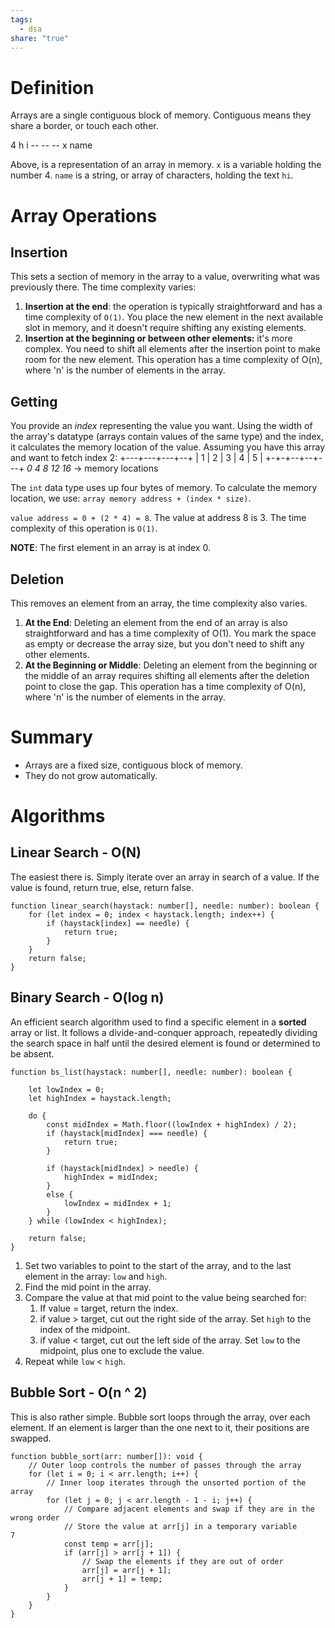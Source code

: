 ```yaml
---
tags:
  - dsa
share: "true"
---
```

# Definition
Arrays are a single contiguous block of memory. Contiguous means they share a border, or touch each other.

4    h  i
\--   -- --
x    name

Above, is a representation of an array in memory. `x` is a variable holding the number 4. `name` is a string, or array of characters, holding the text `hi`. 

# Array Operations
## Insertion
This sets a section of memory in the array to a value, overwriting what was previously there. The time complexity varies:
1. **Insertion at the end**: the operation is typically straightforward and has a time complexity of `O(1)`. You place the new element in the next available slot in memory, and it doesn't require shifting any existing elements.
2. **Insertion at the beginning or between other elements:** it's more complex. You need to shift all elements after the insertion point to make room for the new element. This operation has a time complexity of O(n), where 'n' is the number of elements in the array.

## Getting
You provide an *index* representing the value you want. Using the width of the array's datatype (arrays contain values of the same type) and the index, it calculates the memory location of the value.
Assuming you have this array and want to fetch index 2:
+---+---+---+--+
| 1 | 2 | 3 | 4 | 5 |
+-+-+--+--+---+
*0   4   8  12  16* -> memory locations

The `int` data type uses up four bytes of memory. To calculate the memory location, we use:
`array memory address + (index * size)`.

`value address = 0 + (2 * 4) = 8`. The value at address 8 is 3. 
The time complexity of this operation is `O(1)`.

**NOTE**: The first element in an array is at index 0.
## Deletion
This removes an element from an array, the time complexity also varies.
1. **At the End**: Deleting an element from the end of an array is also straightforward and has a time complexity of O(1). You mark the space as empty or decrease the array size, but you don't need to shift any other elements.
2. **At the Beginning or Middle**: Deleting an element from the beginning or the middle of an array requires shifting all elements after the deletion point to close the gap. This operation has a time complexity of O(n), where 'n' is the number of elements in the array.

# Summary
- Arrays are a fixed size, contiguous block of memory.
- They do not grow automatically.


# Algorithms
## Linear Search - O(N)
The easiest there is. Simply iterate over an array in search of a value. If the value is found, return true, else, return false.
```
function linear_search(haystack: number[], needle: number): boolean {
    for (let index = 0; index < haystack.length; index++) {
        if (haystack[index] == needle) {
            return true;
        }
    }
    return false;
}
```

## Binary Search - O(log n)
An efficient search algorithm used to find a specific element in a **sorted** array or list. It follows a divide-and-conquer approach, repeatedly dividing the search space in half until the desired element is found or determined to be absent.

```
function bs_list(haystack: number[], needle: number): boolean {

    let lowIndex = 0;
    let highIndex = haystack.length;

    do {
        const midIndex = Math.floor((lowIndex + highIndex) / 2);
        if (haystack[midIndex] === needle) {
            return true;
        }

        if (haystack[midIndex] > needle) {
            highIndex = midIndex;
        }
        else {
            lowIndex = midIndex + 1;
        }
    } while (lowIndex < highIndex);

    return false;
}
```

1. Set two variables to point to the start of the array, and to the last element in the array: `low` and `high`. 
2. Find the mid point in the array.
3. Compare the value at that mid point to the value being searched for:
	1. If value = target, return the index.
	2. if value > target, cut out the right side of the array. Set `high` to the index of the midpoint.
	3. if value < target, cut out the left side of the array. Set `low` to the midpoint, plus one to exclude the value.
4. Repeat while `low` < `high`.

## Bubble Sort - O(n ^ 2)
This is also rather simple. Bubble sort loops through the array, over each element. If an element is larger than the one next to it, their positions are swapped.

```
function bubble_sort(arr: number[]): void {  
    // Outer loop controls the number of passes through the array  
    for (let i = 0; i < arr.length; i++) {  
        // Inner loop iterates through the unsorted portion of the array  
        for (let j = 0; j < arr.length - 1 - i; j++) {  
            // Compare adjacent elements and swap if they are in the wrong order  
            // Store the value at arr[j] in a temporary variable            7
            const temp = arr[j];  
            if (arr[j] > arr[j + 1]) {  
                // Swap the elements if they are out of order  
                arr[j] = arr[j + 1];  
                arr[j + 1] = temp;  
            }  
        }  
    }  
}
```



